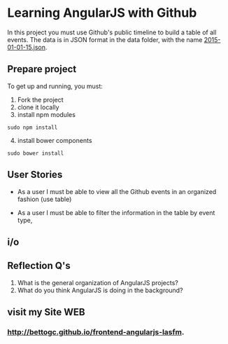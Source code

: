 # Learning AngularJS with Github
In this project you must use Github's public timeline to build a table of all events.
The data is in JSON format in the data folder, with the name [2015-01-01-15.json](data/2015-01-01-15.json).


## Prepare project
To get up and running, you must:
1. Fork the project
2. clone it locally
3. install npm modules
```{shell}
sudo npm install
```
4. install bower components
```{shell}
sudo bower install
```


## User Stories
- As a user I must be able to view all the Github events in an organized fashion (use table)

- As a user I must be able to filter the information in the table by event type,


## i/o



## Reflection Q's
1. What is the general organization of AngularJS projects?
2. What do you think AngularJS is doing in the background?

## visit my Site WEB
### http://bettogc.github.io/frontend-angularjs-lasfm.
